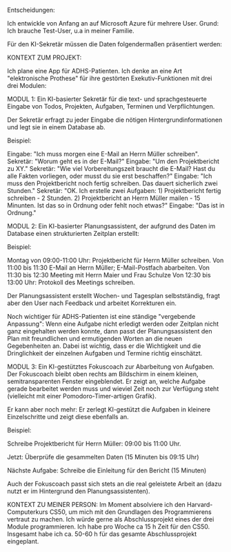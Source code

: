 

Entscheidungen: 

Ich entwickle von Anfang an auf Microsoft Azure für mehrere User. Grund: Ich brauche Test-User, u.a in meiner Familie. 

Für den KI-Sekretär müssen die Daten folgendermaßen präsentiert werden: 





KONTEXT ZUM PROJEKT: 

Ich plane eine App für ADHS-Patienten. Ich denke an eine Art "elektronische Prothese" für ihre gestörten Exekutiv-Funktionen mit drei drei Modulen:

MODUL 1: Ein KI-basierter Sekretär für die text- und sprachgesteuerte Eingabe von Todos, Projekten, Aufgaben, Terminen und Verpflichtungen.  

Der Sekretär erfragt zu jeder Eingabe die nötigen Hintergrundinformationen und legt sie in einem Database ab. 

Beispiel:

Eingabe:  "Ich muss morgen eine E-Mail an Herrn Müller schreiben". Sekretär: "Worum geht es in der E-Mail?" Eingabe: "Um den Projektbericht zu XY." Sekretär: "Wie viel Vorbereitungszeit braucht die E-Mail? Hast du alle Fakten vorliegen, oder musst du sie erst beschaffen?" Eingabe: "Ich muss den Projektbericht noch fertig schreiben. Das dauert sicherlich zwei Stunden." Sekretär: "OK. Ich erstelle zwei Aufgaben: 1) Projektbericht fertig schreiben - 2 Stunden. 2) Projektbericht an Herrn Müller mailen - 15 Minunten. Ist das so in Ordnung oder fehlt noch etwas?" Eingabe: "Das ist in Ordnung."

MODUL 2: Ein KI-basierter Planungsassistent, der aufgrund des Daten im Database einen strukturierten Zeitplan erstellt: 

Beispiel:

Montag von 09:00-11:00 Uhr: Projektbericht für Herrn Müller schreiben. 
Von 11:00 bis 11:30 E-Mail an Herrn Müller; E-Mail-Postfach abarbeiten. 
Von 11:30 bis 12:30 Meeting mit Herrn Maier und Frau Schulze
Von 12:30 bis 13:00 Uhr: Protokoll des Meetings schreiben.

Der Planungsassistent erstellt Wochen- und Tagesplan selbstständig, fragt aber den User nach Feedback und arbeitet Korrekturen ein.

Noch wichtiger für ADHS-Patienten ist eine ständige "vergebende Anpassung": Wenn eine Aufgabe nicht erledigt werden oder Zeitplan nicht ganz eingehalten werden konnte, dann passt der Planungsassistent den Plan mit freundlichen und ermutigenden Worten an die neuen Gegebenheiten an. Dabei ist wichtig, dass er die Wichtigkeit und die Dringlichkeit der einzelnen Aufgaben und Termine richtig einschätzt. 

MODUL 3: Ein KI-gestütztes Fokuscoach zur Abarbeitung von Aufgaben. Der Fokuscoach bleibt oben rechts am Bildschirm in einem kleinen, semitransparenten Fenster eingeblendet. Er zeigt an, welche Aufgabe gerade bearbeitet werden muss und wieviel Zeit  noch zur Verfügung steht (vielleicht mit einer Pomodoro-Timer-artigen Grafik). 

Er kann aber noch mehr: Er zerlegt KI-gestützt die Aufgaben in kleinere Einzelschritte und zeigt diese ebenfalls an.

Beispiel: 

Schreibe Projektbericht für Herrn Müller: 09:00 bis 11:00 Uhr.

Jetzt: Überprüfe die gesammelten Daten (15 Minuten bis 09:15 Uhr)

Nächste Aufgabe: Schreibe die Einleitung für den Bericht (15 Minuten)

Auch der Fokuscoach passt sich stets an die real geleistete Arbeit an (dazu nutzt er im Hintergrund den Planungsassistenten).



KONTEXT ZU MEINER PERSON: Im Moment absolviere ich den Harvard-Computerkurs CS50, um mich mit den Grundlagen des Programmierens vertraut zu machen. Ich würde gerne als Abschlussprojekt eines der drei Module programmieren. Ich habe pro Woche ca 15 h Zeit für den CS50. Insgesamt habe ich ca. 50-60 h für das gesamte Abschlussprojekt eingeplant.